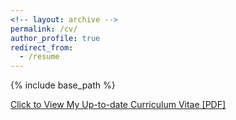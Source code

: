 ```yaml
---
<!-- layout: archive -->
permalink: /cv/
author_profile: true
redirect_from:
  - /resume
---
```


{% include base_path %}

[Click to View My Up-to-date Curriculum Vitae [PDF]](http://polishman.github.io/files/CV_kazh.pdf)

<!-- <embed src="http://lantaoyu.com/files/lantaoyu_cv.pdf" width="650" height="1800" type='application/pdf'> -->
